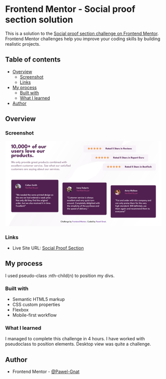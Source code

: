 # Frontend Mentor - Social proof section solution

This is a solution to the [Social proof section challenge on Frontend Mentor](https://www.frontendmentor.io/challenges/social-proof-section-6e0qTv_bA). Frontend Mentor challenges help you improve your coding skills by building realistic projects.

## Table of contents

- [Overview](#overview)
  - [Screenshot](#screenshot)
  - [Links](#links)
- [My process](#my-process)
  - [Built with](#built-with)
  - [What I learned](#what-i-learned)
- [Author](#author)

## Overview

### Screenshot

![](./screenshot.png)

### Links

- Live Site URL: [Social Proof Section](xx)

## My process

I used pseudo-class :nth-child(n) to position my divs.

### Built with

- Semantic HTML5 markup
- CSS custom properties
- Flexbox
- Mobile-first workflow

### What I learned

I managed to complete this challenge in 4 hours. I have worked with pseudoclass to position elements. Desktop view was quite a challenge. 

## Author

- Frontend Mentor - [@Pawel-Gnat](https://www.frontendmentor.io/profile/Pawel-Gnat)
